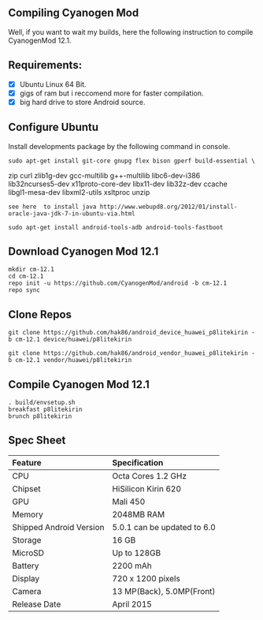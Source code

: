 ## Compiling Cyanogen Mod
Well, if you want to wait my builds, here the following instruction to compile CyanogenMod 12.1.

## Requirements:
- [x] Ubuntu Linux 64 Bit.
- [x] gigs of ram but i reccomend more for faster compilation.
- [x] big hard drive to store Android source.

## Configure Ubuntu
Install developments package by the following command in console.

	sudo apt-get install git-core gnupg flex bison gperf build-essential \
  zip curl zlib1g-dev gcc-multilib g++-multilib libc6-dev-i386 \
  lib32ncurses5-dev x11proto-core-dev libx11-dev lib32z-dev ccache \
  libgl1-mesa-dev libxml2-utils xsltproc unzip


	see here  to install java http://www.webupd8.org/2012/01/install-oracle-java-jdk-7-in-ubuntu-via.html

	sudo apt-get install android-tools-adb android-tools-fastboot

## Download Cyanogen Mod 12.1
	mkdir cm-12.1
	cd cm-12.1
	repo init -u https://github.com/CyanogenMod/android -b cm-12.1
	repo sync

## Clone Repos
	git clone https://github.com/hak86/android_device_huawei_p8litekirin -b cm-12.1 device/huawei/p8litekirin

	git clone https://github.com/hak86/android_vendor_huawei_p8litekirin -b cm-12.1 vendor/huawei/p8litekirin

## Compile Cyanogen Mod 12.1
	. build/envsetup.sh
	breakfast p8litekirin
	brunch p8litekirin

## Spec Sheet

| Feature                 | Specification                     |
| :---------------------- | :-------------------------------- |
| CPU                     | Octa Cores 1.2 GHz                |
| Chipset                 | HiSilicon Kirin 620		      |
| GPU                     | Mali 450                          |
| Memory                  | 2048MB RAM                        |
| Shipped Android Version | 5.0.1 can be updated to 6.0       |
| Storage                 | 16 GB                             |
| MicroSD                 | Up to 128GB                       |
| Battery                 | 2200 mAh                          |
| Display                 | 720 x 1200 pixels                 |
| Camera                  | 13 MP(Back), 5.0MP(Front)         |
| Release Date | April 2015 			              |
